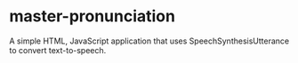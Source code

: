 # master-pronunciation
A simple HTML, JavaScript application that uses SpeechSynthesisUtterance to convert text-to-speech.

